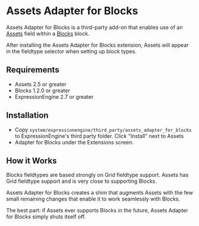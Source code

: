 # Assets Adapter for Blocks

Assets Adapter for Blocks is a third-party add-on that enables use of an
[Assets][assets] field within a [Blocks][eeblocks] block.

After installing the Assets Adapter for Blocks extension, Assets will appear
in the fieldtype selector when setting up block types.


## Requirements

* Assets 2.5 or greater
* Blocks 1.2.0 or greater
* ExpressionEngine 2.7 or greater


## Installation

* Copy `system/expressionengine/third_party/assets_adapter_for_blocks` to
  ExpressionEngine's third party folder. Click "Install" next to Assets
* Adapter for Blocks under the Extensions screen.


## How it Works

Blocks fieldtypes are based strongly on Grid fieldtype support. Assets has
Grid fieldtype support and is very close to supporting Blocks.

Assets Adapter for Blocks creates a shim that augments Assets with the few
small remaining changes that enable it to work seamlessly with Blocks.

The best part: if Assets ever supports Blocks in the future, Assets Adapter
for Blocks simply shuts itself off.


[assets]: https://devot-ee.com/add-ons/assets
[eeblocks]: https://eeblocks.com
